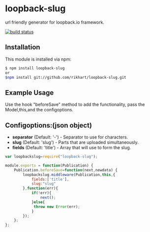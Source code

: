 # loopback-slug

url friendly generator for loopback.io framework.

[![build status](https://lh6.googleusercontent.com/Xo-IA_udhXRIyATszP3UWI6jwR6lGjk1v5KJWDC6VYHOj1OFxNlfpPJwHV0gS226RizBNMe37W8=w1000-h519)](http://travis-ci.org/rikhart/loopback-slug)

## Installation

This module is installed via npm:

``` bash
$ npm install loopback-slug
or
$npm install git://github.com/rikhart/loopback-slug.git
```

## Example Usage
Use the hook "beforeSave" method to add the functionality, pass the Model,this,and the configoptions.

## Configoptions:(json object)
* **separator** (Default: '-') - Separator to use for characters.
* **slug** (Default: 'slug') - Parts that are uploaded simultaneously.
* **fields** (Default: 'title') - Array that will use to form the slug.

``` js
var loopbackslug=require("loopback-slug");

module.exports = function(Publication) {
    Publication.beforeSave=function(next,newdata) {
        loopbackslug.middleware(Publication,this,{
            fields:['title'],
            slug:"slug"
        },function(err){
            if(!err){
                next();
            }else{
             throw new Error(err);
            }
        });
    };
};

```
